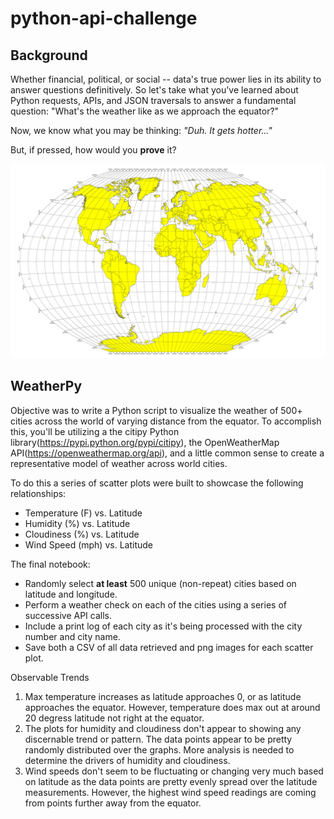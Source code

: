 # python-api-challenge

## Background

Whether financial, political, or social -- data's true power lies in its ability to answer questions definitively. So let's take what you've learned about Python requests, APIs, and JSON traversals to answer a fundamental question: "What's the weather like as we approach the equator?"

Now, we know what you may be thinking: _"Duh. It gets hotter..."_

But, if pressed, how would you **prove** it?

![Equator](Images/equatorsign.png)

## WeatherPy

Objective was to write a Python script to visualize the weather of 500+ cities across the world of varying distance from the equator. To accomplish this, you'll be utilizing a the citipy Python library(https://pypi.python.org/pypi/citipy), the OpenWeatherMap API(https://openweathermap.org/api), and a little common sense to create a representative model of weather across world cities.

To do this a series of scatter plots were built to showcase the following relationships:

* Temperature (F) vs. Latitude
* Humidity (%) vs. Latitude
* Cloudiness (%) vs. Latitude
* Wind Speed (mph) vs. Latitude

The final notebook:

* Randomly select **at least** 500 unique (non-repeat) cities based on latitude and longitude.
* Perform a weather check on each of the cities using a series of successive API calls.
* Include a print log of each city as it's being processed with the city number and city name.
* Save both a CSV of all data retrieved and png images for each scatter plot.


Observable Trends
1. Max temperature increases as latitude approaches 0, or as latitude approaches the equator. However, temperature does max out at around 20 degress latitude not right at the equator. 
2. The plots for humidity and cloudiness don't appear to showing any discernable trend or pattern. The data points appear to be pretty randomly distributed over the graphs. More analysis is needed to determine the drivers of humidity and cloudiness. 
3. Wind speeds don't seem to be fluctuating or changing very much based on latitude as the data points are pretty evenly spread over the latitude measurements. However, the highest wind speed readings are coming from points further away from the equator. 